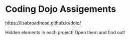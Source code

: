 # Coding Dojo Assigements 

https://lisabroadhead.github.io/dojo/

Hidden elements in each project! Open them and find out!
